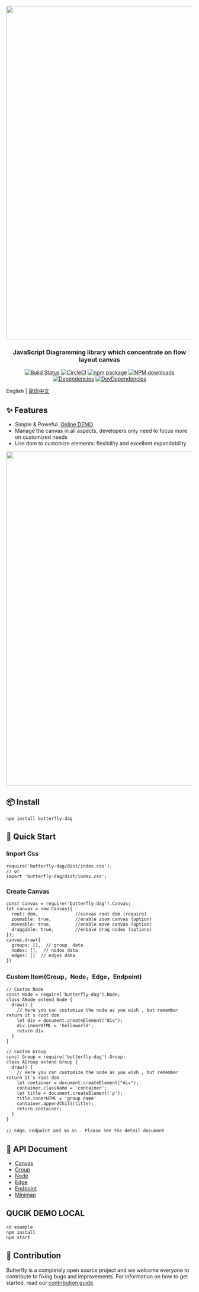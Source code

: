 <p align="center">
  <a href="http://noonnightstorm.github.io">
    <img width="900" src="http://img.alicdn.com/tfs/TB1TlngGFYqK1RjSZLeXXbXppXa-844-474.png">
  </a>
</p>

<h3 align="center">JavaScript Diagramming library which concentrate on flow layout canvas</h3>

<div align="center">

[![Build Status](https://dev.azure.com/noonnightstorm/butterfly/_apis/build/status/alibaba.butterfly?branchName=master)](https://dev.azure.com/noonnightstorm/butterfly/_build/latest?definitionId=1&branchName=master)
[![CircleCI](https://img.shields.io/circleci/project/github/alibaba/butterfly/master.svg?style=flat-square)](https://circleci.com/gh/alibaba/butterfly)
[![npm package](https://img.shields.io/npm/v/butterfly-dag.svg?style=flat-square)](https://www.npmjs.org/package/butterfly-dag)
[![NPM downloads](http://img.shields.io/npm/dm/butterfly-dag.svg?style=flat-square)](http://npmjs.com/butterfly-dag)
[![Dependencies](https://img.shields.io/david/alibaba/butterfly.svg?style=flat-square)](https://david-dm.org/alibaba/butterfly)
[![DevDependencies](https://img.shields.io/david/dev/alibaba/butterfly.svg?style=flat-square)](https://david-dm.org/alibaba/butterfly?type=dev)


</div>

English | [简体中文](./README.md)

## ✨ Features
* Simple & Poweful. [Online DEMO](https://noonnightstorm.github.io/)
* Manage the canvas in all aspects, developers only need to focus more on customized needs
* Use dom to customize elements: flexibility and excellent expandability

<p align="center">
  <img width="900" src="https://img.alicdn.com/tfs/TB1mwr0gbr1gK0jSZFDXXb9yVXa-1000-1000.png">
</p>

## 📦 Install
```
npm install butterfly-dag
```

## 🔨 Quick Start

### Import Css
```
require('butterfly-dag/dist/index.css');
// or
import 'butterfly-dag/dist/index.css';
```

### Create Canvas
```
const Canvas = require('butterfly-dag').Canvas;
let canvas = new Canvas({
  root: dom,              //canvas root dom (require)
  zoomable: true,         //enable zoom canvas (option)
  moveable: true,         //enable move canvas (option)
  draggable: true,        //enbale drag nodes (options)
});
canvas.draw({
  groups: [],  // group  data
  nodes: [],  // nodes data
  edges: []  // edges data
})
```

### Custom Item(Group，Node，Edge，Endpoint)
```
// Custom Node
const Node = require('butterfly-dag').Node;
class ANode extend Node {
  draw() {
    // Here you can customize the node as you wish , but remember return it`s root dom
    let div = document.createElement("div"); 
    div.innerHTML = 'helloworld';
    return div
  }
}

// Custom Group
const Group = require('butterfly-dag').Group;
class AGroup extend Group {
  draw() {
    // Here you can customize the node as you wish , but remember return it`s root dom
    let container = document.createElement("div"); 
    container.className = 'container';
    let title = document.createElement('p');
    title.innerHTML = 'group name'
    container.appendChild(title);
    return container;
  }
}

// Edge、Endpoint and so on . Please see the detail document
```

## 🔗 API Document
* [Canvas](./docs/en-US/canvas.md)
* [Group](./docs/en-US/group.md)
* [Node](./docs/en-US/node.md)
* [Edge](./docs/en-US/edge.md)
* [Endpoint](./docs/en-US/endpoint.md)
* [Minimap](./docs/en-US/minimap.md)

## QUCIK DEMO LOCAL
```
cd example
npm install
npm start
```

## 🤝 Contribution
Butterfly is a completely open source project and we welcome everyone to contribute to fixing bugs and improvements. For information on how to get started, read our [contribution guide](./docs/en-US/CONTRIBUTING.md).
